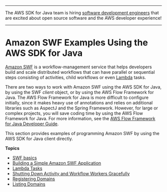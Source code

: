 --------

The AWS SDK for Java team is hiring [software development engineers](https://github.com/aws/aws-sdk-java-v2/issues/3156) that are excited about open source software and the AWS developer experience\!

--------

# Amazon SWF Examples Using the AWS SDK for Java<a name="prog-services-swf"></a>

 [Amazon SWF](http://aws.amazon.com/swf/) is a workflow\-management service that helps developers build and scale distributed workflows that can have parallel or sequential steps consisting of activities, child workflows or even [Lambda](http://aws.amazon.com/lambda/) tasks\.

There are two ways to work with Amazon SWF using the AWS SDK for Java, by using the SWF *client* object, or by using the AWS Flow Framework for Java\. The AWS Flow Framework for Java is more difficult to configure initially, since it makes heavy use of annotations and relies on additional libraries such as AspectJ and the Spring Framework\. However, for large or complex projects, you will save coding time by using the AWS Flow Framework for Java\. For more information, see the [AWS Flow Framework for Java Developer Guide](https://docs.aws.amazon.com/amazonswf/latest/awsflowguide/)\.

This section provides examples of programming Amazon SWF by using the AWS SDK for Java client directly\.

**Topics**
+ [SWF basics](swf-basics.md)
+ [Building a Simple Amazon SWF Application](swf-hello.md)
+ [Lambda Tasks](swf-lambda-task.md)
+ [Shutting Down Activity and Workflow Workers Gracefully](swf-graceful-shutdown.md)
+ [Registering Domains](prog-services-swf-register-domain.md)
+ [Listing Domains](prog-services-swf-list-domains.md)
